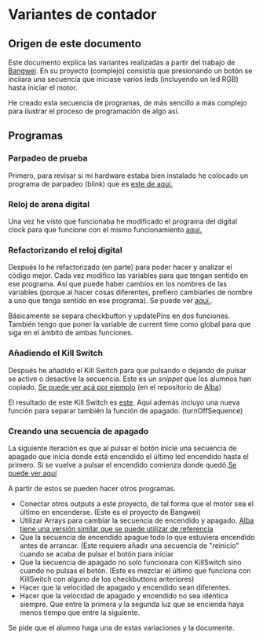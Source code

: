 # Variantes de contador 

## Origen de este documento

Este documento explica las variantes realizadas a partir del trabajo de [Bangwei](https://github.com/chenbangwei/Arduino). En su proyecto (complejo) consistía que presionando un botón se inciiara una secuencia que iniciase varios leds (incluyendo un led RGB) hasta iniciar el motor. 

He creado esta secuencia de programas, de más sencillo a más complejo para ilustrar el proceso de programación de algo así. 

## Programas

### Parpadeo de prueba

Primero, para revisar si mi hardware estaba bien instalado he colocado un programa de parpadeo (blink) que es [este de aquí.](https://github.com/d-prieto/arduinoCourse/blob/main/Countdown_blink.ino)

### Reloj de arena digital

Una vez he visto que funcionaba he modificado el programa del digital clock para que funcione con el mismo funcionamiento [aquí.](https://github.com/d-prieto/arduinoCourse/blob/main/Countdown_digitaltimer_only_pressed.ino)

### Refactorizando el reloj digital

Después lo he refactorizado (en parte) para poder hacer y analizar el código mejor. Cada vez modifico las variables para que tengan sentido en ese programa. Así que puede haber cambios en los nombres de las variables (porque al hacer cosas diferentes, prefiero cambiarles de nombre a uno que tenga sentido en ese programa). Se puede ver [aquí.](https://github.com/d-prieto/arduinoCourse/blob/main/Countdown_digitaltimer_refactored.ino).

Básicamente se separa checkbutton y updatePins en dos funciones. También tengo que poner la variable de current time como global para que siga en el ámbito de ambas funciones. 

### Añadiendo el Kill Switch

Después he añadido el Kill Switch para que pulsando o dejando de pulsar se active o desactive la secuencia. Este es un _snippet_ que los alumnos han copiado. [Se puede ver acá por ejemplo](https://github.com/Albitah24/arduino/blob/main/snippet_kill_switch.cpp) (en el repositorio de [Alba](https://github.com/Albitah24/arduino/))

El resultado de este Kill Switch es [este](https://github.com/d-prieto/arduinoCourse/blob/main/Countdown_killSwitch). Aquí además incluyo una nueva función para separar también la función de apagado. (turnOffSequence)

### Creando una secuencia de apagado

La siguiente iteración es que al pulsar el botón inicie una secuencia de apagado que inicia donde está encendido el último led encendido hasta el primero. Si se vuelve a pulsar el encendido comienza donde quedó.[Se puede ver aquí](https://github.com/d-prieto/arduinoCourse/blob/main/Countdown_killSwitch_shutdown_sequence.ino)

A partir de estos se pueden hacer otros programas. 

- Conectar otros outputs a este proyecto, de tal forma que el motor sea el último en encenderse. (Este es el proyecto de Bangwei)
- Utilizar Arrays para cambiar la secuencia de encendido y apagado. [Alba tiene una versión similar que se puede utilizar de referencia](https://github.com/Albitah24/arduino/blob/main/Reloj__de_arena_desordenadoUwU.ino)
- Que la secuencia de encendido apague todo lo que estuviera encendido antes de arrancar. (Este requiere añadir una secuencia de "reinicio" cuando se acaba de pulsar el botón para iniciar
- Que la secuencia de apagado no solo funcionara con KillSwitch sino cuando no pulsas el botón. (Este es mezclar el último que funciona con KillSwitch con alguno de los checkbuttons anteriores)
- Hacer que la velocidad de apagado y encendido sean diferentes.
- Hacer que la velocidad de apagado y encendido no sea idéntica siempre. Que entre la primera y la segunda luz que se encienda haya menos tiempo que entre la siguiente. 

Se pide que el alumno haga una de estas variaciones y la documente. 





